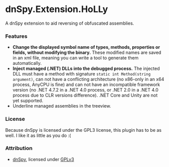 dnSpy.Extension.HoLLy
=====================

A dnSpy extension to aid reversing of obfuscated assemblies.

### Features
- **Change the displayed symbol name of types, methods, properties or fields, without modifying the binary.** These modified names are saved in an xml file, meaning you can write a tool to generate them automatically.
- **Inject managed (.NET) DLLs into the debugged process.** The injected DLL must have a method with signature `static int Method(string argument)`, can not have a conflicting architecture (no x86-only in an x64 process, AnyCPU is fine) and can not have an incompatible framework version (no .NET 4.7.2 in a .NET 4.0 process, or .NET 2.0 in a .NET 4.0 process due to CLR versions difference). .NET Core and Unity are not yet supported.
- Underline managed assemblies in the treeview.

### License
Because dnSpy is licensed under the GPL3 license, this plugin has to be as well. I like it as little as you do :(

### Attribution
- [dnSpy](https://github.com/0xd4d/dnSpy), licensed under [GPLv3](https://github.com/0xd4d/dnSpy/blob/master/dnSpy/dnSpy/LicenseInfo/LICENSE.txt)